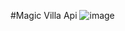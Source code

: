 #Magic Villa Api
![image](https://github.com/Shag0r/MagicVlla/assets/101504353/a1177c64-ebde-432d-9113-f4e2f0574daa)

